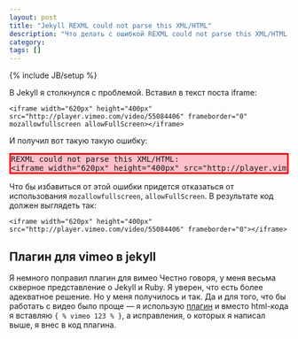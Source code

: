 ```yaml
---
layout: post
title: "Jekyll REXML could not parse this XML/HTML"
description: "Что делать с ошибкой REXML could not parse this XML/HTML в Jekyll?"
category: 
tags: []
---
```

{% include JB/setup %}

В Jekyll я столкнулся с проблемой. Вставил в текст поста iframe: 

`<iframe width="620px" height="400px" src="http://player.vimeo.com/video/55084406" frameborder="0" mozallowfullscreen allowFullScreen></iframe>` 

И получил вот такую такую ошибку: 
 
<pre class="markdown-html-error" style="border: solid 3px red; background-color: pink">REXML could not parse this XML/HTML: 
&lt;iframe width="620px" height="400px" src="http://player.vimeo.com/video/123" frameborder="0" allowFullScreen&gt;&lt;/iframe&gt;</pre>
 
Что бы избавиться от этой ошибки придется отказаться от использования `mozallowfullscreen`, `allowFullScreen`. В результате код должен выглядеть так: 

`<iframe width="620px" height="400px" src="http://player.vimeo.com/video/55084406" frameborder="0"></iframe>`
 
## Плагин для vimeo в jekyll

Я немного поправил плагин для вимео
Честно говоря, у меня весьма скверное представление о Jekyll и Ruby. Я уверен, что есть более адекватное решение. Но у меня получилось и так. Да и для того, что бы работать с видео было проще — я использую [плагин][форк] и вместо html-кода я вставляю `{ % vimeo 123 % }`, а исправления, о которых я написал выше, я внес в код плагина.

[плагин]: https://github.com/gummesson/jekyll-vimeo-plugin
[форк]: https://gist.github.com/4414183